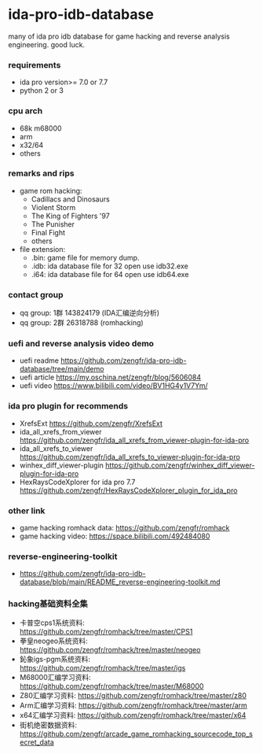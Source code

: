 # ida-pro-idb-database
many of ida pro idb database  for game hacking and reverse analysis engineering.
good luck.
### requirements
- ida pro version>= 7.0 or 7.7
- python 2 or 3
### cpu arch
- 68k m68000
- arm 
- x32/64 
- others
### remarks and rips 
* game rom hacking:
  * Cadillacs and Dinosaurs
  * Violent Storm 
  * The King of Fighters '97
  * The Punisher 
  * Final Fight
  * others
* file extension:
  * .bin: game file for memory dump.
  * .idb: ida database file for 32 open use idb32.exe
  * .i64: ida database file for 64 open use idb64.exe
### contact group
- qq group: 1群 143824179 (IDA汇编逆向分析)
- qq group: 2群 26318788 (romhacking)
### uefi and reverse analysis video demo
- uefi readme https://github.com/zengfr/ida-pro-idb-database/tree/main/demo
- uefi article https://my.oschina.net/zengfr/blog/5606084
- uefi video   https://www.bilibili.com/video/BV1HG4y1V7Ym/
### ida pro plugin for recommends
- XrefsExt https://github.com/zengfr/XrefsExt
- ida_all_xrefs_from_viewer https://github.com/zengfr/ida_all_xrefs_from_viewer-plugin-for-ida-pro
- ida_all_xrefs_to_viewer https://github.com/zengfr/ida_all_xrefs_to_viewer-plugin-for-ida-pro
- winhex_diff_viewer-plugin https://github.com/zengfr/winhex_diff_viewer-plugin-for-ida-pro
- HexRaysCodeXplorer for ida pro 7.7 https://github.com/zengfr/HexRaysCodeXplorer_plugin_for_ida_pro
### other link
- game hacking romhack data: https://github.com/zengfr/romhack
- game hacking video: https://space.bilibili.com/492484080
### reverse-engineering-toolkit
- https://github.com/zengfr/ida-pro-idb-database/blob/main/README_reverse-engineering-toolkit.md
### hacking基础资料全集
- 卡普空cps1系统资料: https://github.com/zengfr/romhack/tree/master/CPS1
- 拳皇neogeo系统资料: https://github.com/zengfr/romhack/tree/master/neogeo
- 鈊象igs-pgm系统资料: https://github.com/zengfr/romhack/tree/master/igs
- M68000汇编学习资料: https://github.com/zengfr/romhack/tree/master/M68000
- Z80汇编学习资料: https://github.com/zengfr/romhack/tree/master/z80
- Arm汇编学习资料: https://github.com/zengfr/romhack/tree/master/arm
- x64汇编学习资料: https://github.com/zengfr/romhack/tree/master/x64
- 街机绝密数据资料: https://github.com/zengfr/arcade_game_romhacking_sourcecode_top_secret_data